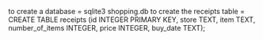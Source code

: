 to create a database = sqlite3 shopping.db
to create the receipts table = CREATE TABLE receipts (id INTEGER PRIMARY KEY, store TEXT, item TEXT, number_of_items INTEGER, price INTEGER, buy_date TEXT);

